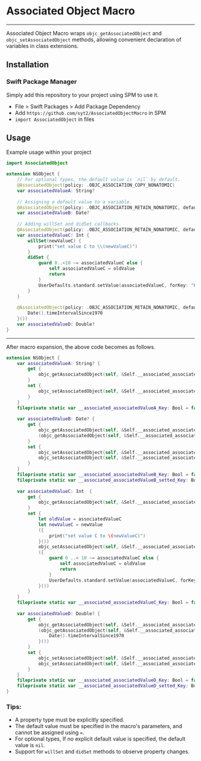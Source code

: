 # Associated Object Macro

--- 

Associated Object Macro wraps `objc_getAssociatedObject` and `objc_setAssociatedObject` methods, allowing convenient declaration of variables in class extensions.


## Installation

### Swift Package Manager
Simply add this repository to your project using SPM to use it.
- File > Swift Packages > Add Package Dependency
- Add `https://github.com/syt2/AssociatedObjectMacro` in SPM
- `import AssociatedObject` in files

## Usage
Example usage within your project
``` swift
import AssociatedObject

extension NSObject {
    // For optional types, the default value is `nil` by default.
    @AssociatedObject(policy: .OBJC_ASSOCIATION_COPY_NONATOMIC)
    var associatedValueA: String?
    
    // Assigning a default value to a variable.
    @AssociatedObject(policy: .OBJC_ASSOCIATION_RETAIN_NONATOMIC, defaultValue: Date())
    var associatedValueB: Date?
    
    // Adding willSet and didSet callbacks.
    @AssociatedObject(policy: .OBJC_ASSOCIATION_RETAIN_NONATOMIC, defaultValue: UserDefaults.standard.integer(forKey: "KeyC"))
    var associatedValueC: Int {
        willSet(newValueC) {
            print("set value C to \\(newValueC)")
        }
        didSet {
            guard 0..<10 ~= associatedValueC else {
                self.associatedValueC = oldValue
                return
            }
            UserDefaults.standard.setValue(associatedValueC, forKey: "KeyC")
        }
    }
    
    @AssociatedObject(policy: .OBJC_ASSOCIATION_RETAIN_NONATOMIC, defaultValue: {
        Date().timeIntervalSince1970
    }())
    var associatedValueD: Double?
}
```

---

After macro expansion, the above code becomes as follows.
```swift
extension NSObject {
    var associatedValueA: String? {
        get {
            objc_getAssociatedObject(self, &Self.__associated_associatedValueA_Key) as? String ?? nil
        }
        set {
            objc_setAssociatedObject(self, &Self.__associated_associatedValueA_Key, newValue, .OBJC_ASSOCIATION_COPY_NONATOMIC)
        }
    }
    fileprivate static var __associated_associatedValueA_Key: Bool = false
    
    var associatedValueB: Date? {
        get {
            objc_getAssociatedObject(self, &Self.__associated_associatedValueB_Key) as? Date ??
            (objc_getAssociatedObject(self, &Self.__associated_associatedValueB_setted_Key) as? Bool ?? false ? nil : Date())
        }
        set {
            objc_setAssociatedObject(self, &Self.__associated_associatedValueB_Key, newValue, .OBJC_ASSOCIATION_RETAIN_NONATOMIC)
            objc_setAssociatedObject(self, &Self.__associated_associatedValueB_setted_Key, true, .OBJC_ASSOCIATION_RETAIN_NONATOMIC)
        }
    }
    fileprivate static var __associated_associatedValueB_Key: Bool = false
    fileprivate static var __associated_associatedValueB_setted_Key: Bool = false
    
    var associatedValueC: Int  {
        get {
            objc_getAssociatedObject(self, &Self.__associated_associatedValueC_Key) as? Int  ?? UserDefaults.standard.integer(forKey: "KeyC")
        }
        set {
            let oldValue = associatedValueC
            let newValueC = newValue
            ({
                print("set value C to \(newValueC)")
            }())
            objc_setAssociatedObject(self, &Self.__associated_associatedValueC_Key, newValue, .OBJC_ASSOCIATION_RETAIN_NONATOMIC)
            ({
                guard 0 ..< 10 ~= associatedValueC else {
                    self.associatedValueC = oldValue
                    return
                }
                UserDefaults.standard.setValue(associatedValueC, forKey: "KeyC")
            }())
        }
    }
    fileprivate static var __associated_associatedValueC_Key: Bool = false
    
    var associatedValueD: Double? {
        get {
            objc_getAssociatedObject(self, &Self.__associated_associatedValueD_Key) as? Double ??
            (objc_getAssociatedObject(self, &Self.__associated_associatedValueD_setted_Key) as? Bool ?? false ? nil : {
                Date().timeIntervalSince1970
            }())
        }
        set {
            objc_setAssociatedObject(self, &Self.__associated_associatedValueD_Key, newValue, .OBJC_ASSOCIATION_RETAIN_NONATOMIC)
            objc_setAssociatedObject(self, &Self.__associated_associatedValueD_setted_Key, true, .OBJC_ASSOCIATION_RETAIN_NONATOMIC)
        }
    }
    fileprivate static var __associated_associatedValueD_Key: Bool = false
    fileprivate static var __associated_associatedValueD_setted_Key: Bool = false
}
```

### Tips: 
- A property type must be explicitly specified.
- The default value must be specified in the macro's parameters, and cannot be assigned using `=`. 
- For optional types, If no explicit default value is specified, the default value is `nil`.
- Support for `willSet` and `didSet` methods to observe property changes.
